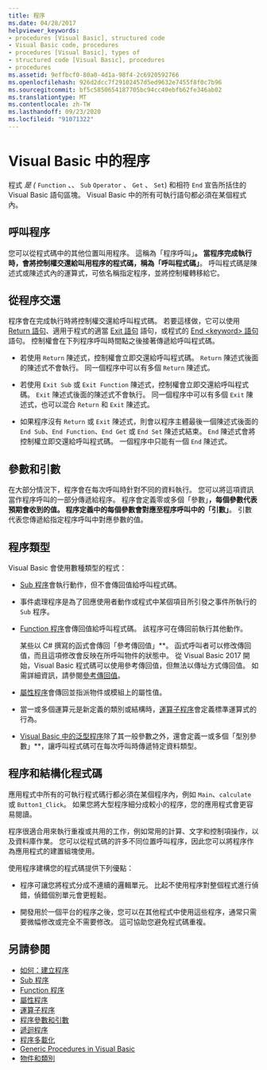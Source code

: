 ```yaml
---
title: 程序
ms.date: 04/28/2017
helpviewer_keywords:
- procedures [Visual Basic], structured code
- Visual Basic code, procedures
- procedures [Visual Basic], types of
- structured code [Visual Basic], procedures
- procedures
ms.assetid: 9effbcf0-80a0-4d1a-98f4-2c6920592766
ms.openlocfilehash: 926d2dcc7f29102457d5ed9632e7455f8f0c7b96
ms.sourcegitcommit: bf5c5850654187705bc94cc40ebfb62fe346ab02
ms.translationtype: MT
ms.contentlocale: zh-TW
ms.lasthandoff: 09/23/2020
ms.locfileid: "91071322"
---
```

# <a name="procedures-in-visual-basic"></a>Visual Basic 中的程序

程式 *是 (* `Function` 、、 `Sub` `Operator` 、 `Get` 、 `Set`) 和相符 `End` 宣告所括住的 Visual Basic 語句區塊。 Visual Basic 中的所有可執行語句都必須在某個程式內。  
  
## <a name="calling-a-procedure"></a>呼叫程序  

 您可以從程式碼中的其他位置叫用程序。 這稱為「程序呼叫」**。 當程序完成執行時，會將控制權交還給叫用程序的程式碼，稱為「呼叫程式碼」**。 呼叫程式碼是陳述式或陳述式內的運算式，可依名稱指定程序，並將控制權轉移給它。  
  
## <a name="returning-from-a-procedure"></a>從程序交還  

 程序會在完成執行時將控制權交還給呼叫程式碼。 若要這樣做，它可以使用 [Return 語句](../../../language-reference/statements/return-statement.md)、適用于程式的適當 [Exit 語句](../../../language-reference/statements/exit-statement.md) 語句，或程式的 [End \<keyword> 語句](../../../language-reference/statements/end-keyword-statement.md) 語句。 控制權會在下列程序呼叫時間點之後接著傳遞給呼叫程式碼。  
  
- 若使用 `Return` 陳述式，控制權會立即交還給呼叫程式碼。 `Return` 陳述式後面的陳述式不會執行。 同一個程序中可以有多個 `Return` 陳述式。  
  
- 若使用 `Exit Sub` 或 `Exit Function` 陳述式，控制權會立即交還給呼叫程式碼。 `Exit` 陳述式後面的陳述式不會執行。 同一個程序中可以有多個 `Exit` 陳述式，也可以混合 `Return` 和 `Exit` 陳述式。  
  
- 如果程序沒有 `Return` 或 `Exit` 陳述式，則會以程序主體最後一個陳述式後面的 `End Sub`、`End Function`、`End Get` 或 `End Set` 陳述式結束。 `End` 陳述式會將控制權立即交還給呼叫程式碼。 一個程序中只能有一個 `End` 陳述式。  
  
## <a name="parameters-and-arguments"></a>參數和引數  

 在大部分情況下，程序會在每次呼叫時針對不同的資料執行。 您可以將這項資訊當作程序呼叫的一部分傳遞給程序。 程序會定義零或多個「參數」**，每個參數代表預期會收到的值。 程序定義中的每個參數會對應至程序呼叫中的「引數」**。 引數代表您傳遞給指定程序呼叫中對應參數的值。  
  
## <a name="types-of-procedures"></a>程序類型  

 Visual Basic 會使用數種類型的程式：  
  
- [Sub 程序](./sub-procedures.md)會執行動作，但不會傳回值給呼叫程式碼。  
  
- 事件處理程序是為了回應使用者動作或程式中某個項目所引發之事件所執行的 `Sub` 程序。  
  
- [Function 程序](./function-procedures.md)會傳回值給呼叫程式碼。 該程序可在傳回前執行其他動作。

    某些以 C# 撰寫的函式會傳回「參考傳回值」**。 函式呼叫者可以修改傳回值，而且這項修改會反映在所呼叫物件的狀態中。 從 Visual Basic 2017 開始，Visual Basic 程式碼可以使用參考傳回值，但無法以傳址方式傳回值。 如需詳細資訊，請參閱[參考傳回值](ref-return-values.md)。
  
- [屬性程序](./property-procedures.md)會傳回並指派物件或模組上的屬性值。  
  
- 當一或多個運算元是新定義的類別或結構時，[運算子程序](./operator-procedures.md)會定義標準運算式的行為。  
  
- [Visual Basic 中的泛型程序](../data-types/generic-procedures.md)除了其一般參數之外，還會定義一或多個「型別參數」**，讓呼叫程式碼可在每次呼叫時傳遞特定資料類型。  
  
## <a name="procedures-and-structured-code"></a>程序和結構化程式碼  

 應用程式中所有的可執行程式碼行都必須在某個程序內，例如 `Main`、`calculate` 或 `Button1_Click`。 如果您將大型程序細分成較小的程序，您的應用程式會更容易閱讀。  
  
 程序很適合用來執行重複或共用的工作，例如常用的計算、文字和控制項操作，以及資料庫作業。 您可以從程式碼的許多不同位置呼叫程序，因此您可以將程序作為應用程式的建置組塊使用。  
  
 使用程序建構您的程式碼提供下列優點：  
  
- 程序可讓您將程式分成不連續的邏輯單元。 比起不使用程序對整個程式進行偵錯，偵錯個別單元會更輕鬆。  
  
- 開發用於一個平台的程序之後，您可以在其他程式中使用這些程序，通常只需要微幅修改或完全不需要修改。 這可協助您避免程式碼重複。  
  
## <a name="see-also"></a>另請參閱

- [如何：建立程序](./how-to-create-a-procedure.md)
- [Sub 程序](./sub-procedures.md)
- [Function 程序](./function-procedures.md)
- [屬性程序](./property-procedures.md)
- [運算子程序](./operator-procedures.md)
- [程序參數和引數](./procedure-parameters-and-arguments.md)
- [遞迴程序](./recursive-procedures.md)
- [程序多載化](./procedure-overloading.md)
- [Generic Procedures in Visual Basic](../data-types/generic-procedures.md)
- [物件和類別](../objects-and-classes/index.md)
